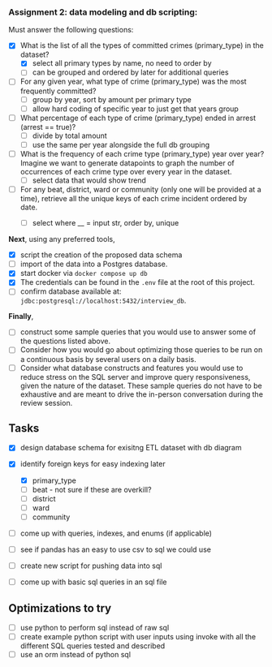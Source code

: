 ### Assignment 2: data modeling and db scripting:

Must answer the following questions:
- [x] What is the list of all the types of committed crimes (primary_type) in the dataset?
  - [x] select all primary types by name, no need to order by
  - [ ] can be grouped and ordered by later for additional queries
- [ ] For any given year, what type of crime (primary_type) was the most frequently committed?
  - [ ] group by year, sort by amount per primary type
  - [ ] allow hard coding of specific year to just get that years group
- [ ] What percentage of each type of crime (primary_type) ended in arrest (arrest == true)?
  - [ ] divide by total amount
  - [ ] use the same per year alongside the full db grouping
- [ ] What is the frequency of each crime type (primary_type) year over year? Imagine we want to generate datapoints to graph the number of occurrences of each crime type over every year in the dataset.
  - [ ] select data that would show trend
- [ ] For any beat, district, ward or community (only one will be provided at a time), retrieve all the unique keys of each crime incident ordered by date.
  - [ ] select where __ = input str, order by, unique


**Next**, using any preferred tools, 

- [x] script the creation of the proposed data schema
- [ ] import of the data into a Postgres database. 
- [x] start docker via `docker compose up db`
- [x] The credentials can be found in the `.env` file at the root of this project.
- [ ] confirm database available at: `jdbc:postgresql://localhost:5432/interview_db`.

**Finally**, 
- [ ] construct some sample queries that you would use to answer some of the questions listed above. 
- [ ] Consider how you would go about optimizing those queries to be run on a continuous basis by several users on a daily basis. 
- [ ] Consider what database constructs and features you would use to reduce stress on the SQL server and improve query responsiveness, given the nature of the dataset. These sample queries do not have to be exhaustive and are meant to drive the in-person conversation during the review session.

## Tasks

- [x] design database schema for exisitng ETL dataset with db diagram
- [x] identify foreign keys for easy indexing later
  - [x] primary_type
  - [ ] beat - not sure if these are overkill?
  - [ ] district
  - [ ] ward
  - [ ] community
- [ ] come up with queries, indexes, and enums (if applicable)
- [ ] see if pandas has an easy to use csv to sql we could use
- [ ] create new script for pushing data into sql
- [ ] come up with basic sql queries in an sql file


## Optimizations to try

- [ ] use python to perform sql instead of raw sql
- [ ] create example python script with user inputs using invoke with all the different SQL queries tested and described
- [ ] use an orm instead of python sql
